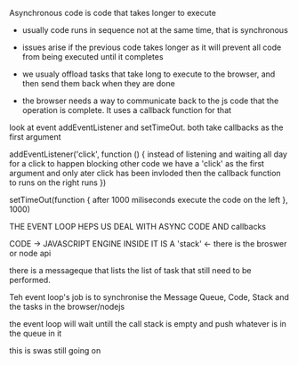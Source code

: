 Asynchronous code is code that takes longer to execute

- usually code runs in sequence not at the same time, that is synchronous
- issues arise if the previous code takes longer as it will prevent all code from being executed until it completes

- we usualy offload tasks that take long to execute to the browser, and then send them back when they are done
- the browser needs a way to communicate back to the js code that the operation is complete. It uses a callback function for that

look at event addEventListener and setTimeOut. both take callbacks as the first argument

addEventListener('click', function () {
    instead of listening and waiting all day for a click to happen blocking other code
    we have a 'click' as the first argument and only ater click has been invloded then the callback function to runs on the right runs
})

setTimeOut(function {
    after 1000 miliseconds execute the code on the left
}, 1000)

THE EVENT LOOP HEPS US DEAL WITH ASYNC CODE AND callbacks


CODE -> JAVASCRIPT ENGINE INSIDE IT IS A 'stack' <- there is the broswer or node api

there is a messageque that lists the list of task that still need to be performed.

Teh event loop's job is to synchronise the Message Queue, Code, Stack and the tasks in the browser/nodejs

the event loop will wait untill the call stack is empty and push whatever is in the queue in it

this is swas still going on